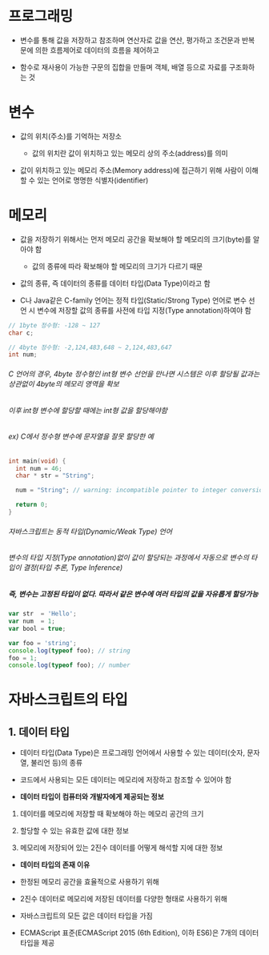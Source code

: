 # 프로그래밍

- 변수를 통해 값을 저장하고 참조하며 연산자로 값을 연산, 평가하고 조건문과 반복문에 의한 흐름제어로 데이터의 흐름을 제어하고

- 함수로 재사용이 가능한 구문의 집합을 만들며 객체, 배열 등으로 자료를 구조화하는 것

# 변수

- 값의 위치(주소)를 기억하는 저장소

    - 값의 위치란 값이 위치하고 있는 메모리 상의 주소(address)를 의미

* 값이 위치하고 있는 메모리 주소(Memory address)에 접근하기 위해 사람이 이해할 수 있는 언어로 명명한 식별자(identifier)

# 메모리

- 값을 저장하기 위해서는 먼저 메모리 공간을 확보해야 할 메모리의 크기(byte)를 알아야 함

    - 값의 종류에 따라 확보해야 할 메모리의 크기가 다르기 때문

- 값의 종류, 즉 데이터의 종류를 데이터 타입(Data Type)이라고 함

- C나 Java같은 C-family 언어는 정적 타입(Static/Strong Type) 언어로 변수 선언 시 변수에 저장할 값의 종류를 사전에 타입 지정(Type annotation)하여야 함

```c
// 1byte 정수형: -128 ~ 127
char c;

// 4byte 정수형: -2,124,483,648 ~ 2,124,483,647
int num;
```

###### C 언어의 경우, 4byte 정수형인 int형 변수 선언을 만나면 시스템은 이후 할당될 값과는 상관없이 4byte의 메모리 영역을 확보

###### 이후 int형 변수에 할당할 때에는 int형 값을 할당해야함

###### ex) C에서 정수형 변수에 문자열을 잘못 할당한 예

```c
int main(void) {
  int num = 46;
  char * str = "String";

  num = "String"; // warning: incompatible pointer to integer conversion assigning to 'int' from 'char [7]'

  return 0;
}
```

###### 자바스크립트는 동적 타입(Dynamic/Weak Type) 언어

###### 변수의 타입 지정(Type annotation)없이 값이 할당되는 과정에서 자동으로 변수의 타입이 결정(타입 추론, Type Inference)

##### 즉, 변수는 고정된 타입이 없다. 따라서 같은 변수에 여러 타입의 값을 자유롭게 할당가능

```js
var str  = 'Hello';
var num  = 1;
var bool = true;

var foo = 'string';
console.log(typeof foo); // string
foo = 1;
console.log(typeof foo); // number
```

# 자바스크립트의 타입

## 1. 데이터 타입

- 데이터 타입(Data Type)은 프로그래밍 언어에서 사용할 수 있는 데이터(숫자, 문자열, 불리언 등)의 종류

- 코드에서 사용되는 모든 데이터는 메모리에 저장하고 참조할 수 있어야 함

- **데이터 타입이 컴퓨터와 개발자에게 제공되는 정보**

 1. 데이터를 메모리에 저장할 때 확보해야 하는 메모리 공간의 크기
 
 2. 할당할 수 있는 유효한 값에 대한 정보

 3. 메모리에 저장되어 있는 2진수 데이터를 어떻게 해석할 지에 대한 정보

- **데이터 타입의 존재 이유**
 
 - 한정된 메모리 공간을 효율적으로 사용하기 위해

 - 2진수 데이터로 메모리에 저장된 데이터를 다양한 형태로 사용하기 위해

- 자바스크립트의 모든 값은 데이터 타입을 가짐

- ECMAScript 표준(ECMAScript 2015 (6th Edition), 이하 ES6)은 7개의 데이터 타입을 제공